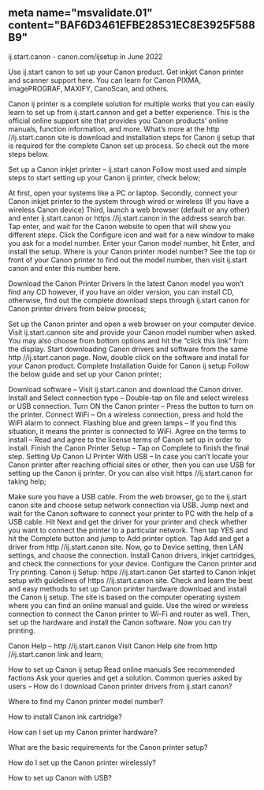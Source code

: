 ## meta name="msvalidate.01" content="BAF6D3461EFBE28531EC8E3925F588B9"
ij.start.canon - canon.com/ijsetup in June 2022

Use ij.start canon to set up your Canon product. Get inkjet Canon printer and scanner support here. You can learn for Canon PIXMA, imagePROGRAF, MAXIFY, CanoScan, and others.

Canon ij printer is a complete solution for multiple works that you can easily learn to set up from ij.start.cannon and get a better experience. This is the official online support site that provides you Canon products’ online manuals, function information, and more. What’s more at the http //ij.start.canon site is download and installation steps for Canon ij setup that is required for the complete Canon set up process. So check out the more steps below.

Set up a Canon inkjet printer – ij.start canon
Follow most used and simple steps to start setting up your Canon ij printer, check below;

At first, open your systems like a PC or laptop.
Secondly, connect your Canon inkjet printer to the system through wired or wireless (If you have a wireless Canon device)
Third, launch a web browser (default or any other) and enter ij.start.canon or https //ij.start.canon in the address search bar.
Tap enter, and wait for the Canon website to open that will show you different steps.
Click the Configure icon and wait for a new window to make you ask for a model number.
Enter your Canon model number, hit Enter, and install the setup.
Where is your Canon printer model number?
See the top or front of your Canon printer to find out the model number, then visit ij.start canon and enter this number here.

Download the Canon Printer Drivers
In the latest Canon model you won’t find any CD however, if you have an older version, you can install CD, otherwise, find out the complete download steps through ij.start canon for Canon printer drivers from below process;

Set up the Canon printer and open a web browser on your computer device.
Visit ij.start.cannon site and provide your Canon model number when asked.
You may also choose from bottom options and hit the “click this link” from the display.
Start downloading Canon drivers and software from the same http //ij.start.canon page.
Now, double click on the software and install for your Canon product.
Complete Installation Guide for Canon ij setup
Follow the below guide and set up your Canon printer;

Download software – Visit ij.start.canon and download the Canon driver.
Install and Select connection type – Double-tap on file and select wireless or USB connection.
Turn ON the Canon printer – Press the button to turn on the printer.
Connect WiFi – On a wireless connection, press and hold the WiFI alarm to connect.
 Flashing blue and green lamps – If you find this situation, it means the printer is connected to WiFi. 
Agree on the terms to install – Read and agree to the license terms of Canon set up in order to install.
Finish the Canon Printer Setup – Tap on Complete to finish the final step.
Setting Up Canon IJ Printer With USB –
In case you can’t locate your Canon printer after reaching official sites or other, then you can use USB for setting up the Canon ij printer. Or you can also visit https //ij.start.canon for taking help;

Make sure you have a USB cable.
From the web browser, go to the ij.start canon site and choose setup network connection via USB.
Jump next and wait for the Canon software to connect your printer to PC with the help of a USB cable.
Hit Next and get the driver for your printer and check whether you want to connect the printer to a particular network.
Then tap YES and hit the Complete button and jump to Add printer option.
Tap Add and get a driver from http //ij.start.canon site.
Now, go to Device setting, then LAN settings, and choose the connection.
Install Canon drivers, inkjet cartridges, and check the connections for your device.
Configure the Canon printer and Try printing.
Canon ij Setup: https //ij.start.canon
Get started to Canon inkjet setup with guidelines of https //ij.start.canon site. Check and learn the best and easy methods to set up Canon printer hardware download and install the Canon ij setup. The site is based on the computer operating system where you can find an online manual and guide. Use the wired or wireless connection to connect the Canon printer to Wi-Fi and router as well. Then, set up the hardware and install the Canon software. Now you can try printing.

Canon Help – http //ij.start.canon 
Visit Canon Help site from http //ij.start.canon link and learn;

How to set up Canon ij setup
Read online manuals
See recommended factions
Ask your queries and get a solution.
Common queries asked by users –
How do I download Canon printer drivers from ij.start canon?

Where to find my Canon printer model number?

How to install Canon ink cartridge?

How can I set up my Canon printer hardware?

What are the basic requirements for the Canon printer setup?

How do I set up the Canon printer wirelessly?

How to set up Canon with USB?
